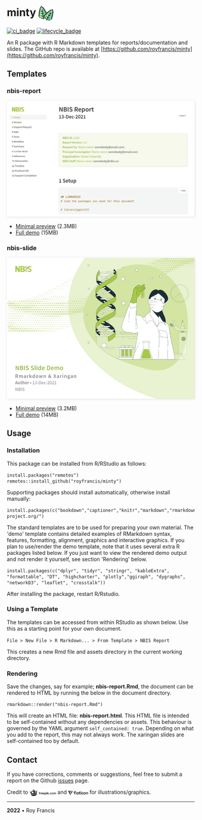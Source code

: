 # minty  <span><a href="https://github.com/royfrancis/minty"><img src="minty.png" style="height:40px;vertical-align:middle;"></a></span>

[![ci_badge](https://github.com/royfrancis/minty/workflows/build/badge.svg)](https://github.com/royfrancis/minty/actions?workflow=build)  [![lifecycle_badge](https://lifecycle.r-lib.org/articles/figures/lifecycle-experimental.svg)](https://lifecycle.r-lib.org/articles/stages.html#experimental) 

An R package with R Markdown templates for reports/documentation and slides. The GitHub repo is available at  [https://github.com/royfrancis/minty](https://github.com/royfrancis/minty).

## Templates
### nbis-report

<img src="preview-report.png" style="width:600px;box-shadow: 1px 1px 6px #E0E0E0;">

- [Minimal preview](https://royfrancis.github.io/minty/nbis-report.html) (2.3MB)
- [Full demo](https://royfrancis.github.io/minty/nbis-report-demo.html) (15MB)

### nbis-slide

<img src="preview-slide.png" style="width:600px;box-shadow: 1px 1px 6px #E0E0E0;">

- [Minimal preview](https://royfrancis.github.io/minty/nbis-slide.html) (3.2MB)
- [Full demo](https://royfrancis.github.io/minty/nbis-slide-demo.html) (14MB)

## Usage
### Installation  

This package can be installed from R/RStudio as follows:

```
install.packages("remotes")
remotes::install_github("royfrancis/minty")
```

Supporting packages should install automatically, otherwise install manually:

```
install.packages(c("bookdown","captioner","knitr","markdown","rmarkdown","xaringan"),repos="https://cloud.r-project.org/")
```

The standard templates are to be used for preparing your own material. The 'demo' template contains detailed examples of RMarkdown syntax, features, formatting, alignment, graphics and interactive graphics. If you plan to use/render the demo template, note that it uses several extra R packages listed below. If you just want to view the rendered demo output and not render it yourself, see section 'Rendering' below.

```
install.packages(c("dplyr", "tidyr", "stringr", "kableExtra", "formattable", "DT", "highcharter", "plotly","ggiraph", "dygraphs", "networkD3", "leaflet", "crosstalk"))
```

After installing the package, restart R/Rstudio.

### Using a Template  

The templates can be accessed from within RStudio as shown below. Use this as a starting point for your own document.

`File > New File > R Markdown... > From Template > NBIS Report`

This creates a new Rmd file and assets directory in the current working directory.

### Rendering

Save the changes, say for example; **nbis-report.Rmd**, the document can be rendered to HTML by running the below in the document directory.

```
rmarkdown::render("nbis-report.Rmd")
```

This will create an HTML file: **nbis-report.html**. This HTML file is intended to be self-contained without any dependencies or assets. This behaviour is governed by the YAML argument `self_contained: true`. Depending on what you add to the report, this may not always work. The xaringan slides are self-contained too by default.

## Contact

If you have corrections, comments or suggestions, feel free to submit a report on the Github [issues](https://github.com/royfrancis/minty/issues) page.

Credit to <span><img src="freepik.png" style="height:20px;vertical-align:middle;"></span> and <span><img src="flaticon.png" style="height:15px;vertical-align:middle;"></span> for illustrations/graphics.

---

**2022** • Roy Francis

